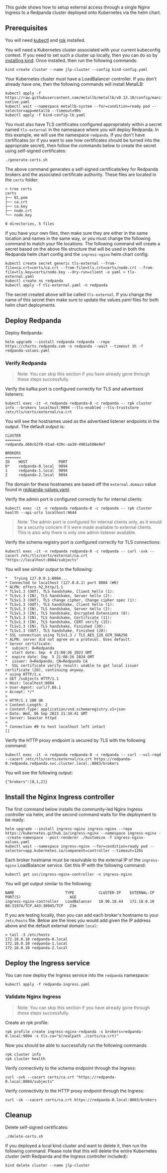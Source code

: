 This guide shows how to setup external access through a single Nginx Ingress to a Redpanda cluster deployed onto Kubernetes via the helm chart.

## Prerequisites

You will need [kubectl](https://kubernetes.io/docs/tasks/tools/install-kubectl-linux/) and [rpk](https://docs.redpanda.com/current/get-started/rpk-install/) installed.

You will need a Kubernetes cluster associated with your current kubeconfig context. If you need to set such a cluster up locally, then you can do so by [installing kind](https://kind.sigs.k8s.io/docs/user/quick-start/#installing-from-release-binaries). Once installed, then run the following commands:

```
kind create cluster --name jlp-cluster --config kind-config.yaml
```

Your Kubernetes cluster must have a LoadBalancer controller. If you don't already have one, then the following commands will install MetalLB:

```
kubectl apply -f https://raw.githubusercontent.com/metallb/metallb/v0.13.10/config/manifests/metallb-native.yaml
kubectl wait --namespace metallb-system --for=condition=ready pod --selector=app=metallb --timeout=90s
kubectl apply -f kind-config-lb.yaml
```

You must also have TLS certificates configured appropriately within a secret named `tls-external` in the namespace where you will deploy Redpanda. In this example, we will use the namespace `redpanda`. If you don't have certificates (or if you want to see how certificates should be turned into the appropriate secret), then follow the commands below to create the secret using self-signed certificates:

```
./generate-certs.sh
```

The above command generates a self-signed certificate/key for Redpanda brokers and the associated certificate authority. These files are located in the `certs` folder:

```
> tree certs
certs
├── 01.pem
├── ca.crt
├── ca.key
├── node.crt
└── node.key

0 directories, 5 files
```

If you have your own files, then make sure they are either in the same location and names in the same way, or you must change the following command to match your file locations. The following command will create a secret based on the above file structure that will be used in both the Redpanda helm chart config and the `ingress-nginx` helm chart config:

```
kubectl create secret generic tls-external --from-file=ca.crt=certs/ca.crt --from-file=tls.crt=certs/node.crt --from-file=tls.key=certs/node.key --dry-run=client -o yaml > tls-external.yaml
kubectl create ns redpanda
kubectl apply -f tls-external.yaml -n redpanda
```

The secret created above will be called `tls-external`. If you change the name of this secret then make sure to update the values.yaml files for both helm chart deployments.

## Deploy Redpanda

Deploy Redpanda:

```
helm upgrade --install redpanda redpanda --repo https://charts.redpanda.com -n redpanda --wait --timeout 1h -f redpanda-values.yaml
```

### Verify Redpanda

> Note: You can skip this section if you have already gone through these steps successfully.

Verify the kafka port is configured correctly for TLS and advertised listeners:

```
kubectl exec -it -n redpanda redpanda-0 -c redpanda -- rpk cluster info --brokers localhost:9094 --tls-enabled --tls-truststore /etc/tls/certs/external/ca.crt
```

You will see the hostnames used as the advertised listener endpoints in the output. The default output is:

```
CLUSTER
=======
redpanda.d68cb2f0-91ad-439c-aa39-4901a508e9ef

BROKERS
=======
ID    HOST              PORT
0*    redpanda-0.local  9094
1     redpanda-1.local  9094
2     redpanda-2.local  9094
```

The domain for these hostnames are based off the `external.domain` value found in [redpanda-values.yaml](./redpanda-values.yaml#L7).

Verify the admin port is configured correctly for for internal clients:

```
kubectl exec -it -n redpanda redpanda-0 -c redpanda -- rpk cluster health --api-urls localhost:9644
```

> Note: The admin port is configured for internal clients only, as it would be a security concern if it were made available to external clients. This is also why there is only one admin listener available.

Verify the schema registry port is configured correctly for TLS connections:

```
kubectl exec -it -n redpanda redpanda-0 -c redpanda -- curl -svk --cacert /etc/tls/certs/external/ca.crt "https://localhost:8084/subjects"
```

You will see similar output to the following:

```
*   Trying 127.0.0.1:8084...
* Connected to localhost (127.0.0.1) port 8084 (#0)
* ALPN: offers h2,http/1.1
* TLSv1.3 (OUT), TLS handshake, Client hello (1):
* TLSv1.3 (IN), TLS handshake, Server hello (2):
* TLSv1.3 (OUT), TLS change cipher, Change cipher spec (1):
* TLSv1.3 (OUT), TLS handshake, Client hello (1):
* TLSv1.3 (IN), TLS handshake, Server hello (2):
* TLSv1.3 (IN), TLS handshake, Encrypted Extensions (8):
* TLSv1.3 (IN), TLS handshake, Certificate (11):
* TLSv1.3 (IN), TLS handshake, CERT verify (15):
* TLSv1.3 (IN), TLS handshake, Finished (20):
* TLSv1.3 (OUT), TLS handshake, Finished (20):
* SSL connection using TLSv1.3 / TLS_AES_128_GCM_SHA256
* ALPN: server did not agree on a protocol. Uses default.
* Server certificate:
*  subject: O=Redpanda
*  start date: Sep  6 21:08:26 2023 GMT
*  expire date: Sep  5 21:08:26 2024 GMT
*  issuer: O=Redpanda; CN=Redpanda CA
*  SSL certificate verify result: unable to get local issuer certificate (20), continuing anyway.
* using HTTP/1.x
> GET /subjects HTTP/1.1
> Host: localhost:8084
> User-Agent: curl/7.88.1
> Accept: */*
> 
< HTTP/1.1 200 OK
< Content-Length: 2
< Content-Type: application/vnd.schemaregistry.v1+json
< Date: Wed, 06 Sep 2023 21:34:41 GMT
< Server: Seastar httpd
< 
* Connection #0 to host localhost left intact
[]
```

Verify the HTTP proxy endpoint is secured by TLS with the following command:

```
kubectl exec -it -n redpanda redpanda-0 -c redpanda -- curl --ssl-reqd --cacert /etc/tls/certs/external/ca.crt https://redpanda-0.redpanda.redpanda.svc.cluster.local.:8083/brokers
```

You will see the following output:

```
{"brokers":[0,1,2]}
```

## Install the Nginx Ingress controller

The first command below installs the community-led Nginx Ingress controller via helm, and the second command waits for the deployment to be ready:

```
helm upgrade --install ingress-nginx ingress-nginx --repo https://kubernetes.github.io/ingress-nginx --namespace ingress-nginx --create-namespace --post-renderer ./kustomize -f ingress-nginx-values.yaml
kubectl wait --namespace ingress-nginx --for=condition=ready pod --selector=app.kubernetes.io/component=controller --timeout=120s
```

Each broker hostname must be resolvable to the external IP of the `ingress-nginx` LoadBalancer service. Get this IP with the following command:

```
kubectl get svc/ingress-nginx-controller -n ingress-nginx
```

You will get output similar to the following:

```
NAME                       TYPE           CLUSTER-IP    EXTERNAL-IP   PORT(S)                      AGE
ingress-nginx-controller   LoadBalancer   10.96.18.44   172.18.0.10   80:31974/TCP,443:30945/TCP   23m
```

If you are testing locally, then you can add each broker's hostname to your `/etc/hosts` file. Below are the lines you would add given the IP address above and the default external domain `local`:

```
> tail -3 /etc/hosts
172.18.0.10 redpanda-0.local
172.18.0.10 redpanda-1.local
172.18.0.10 redpanda-2.local
```

## Deploy the Ingress service

You can now deploy the Ingress service into the `redpanda` namespace:

```
kubectl apply -f redpanda-ingress.yaml
```

### Validate Nginx Ingress

> Note: You can skip this section if you have already gone through these steps successfully.

Create an rpk profile:

```
rpk profile create ingress-nginx-redpanda -s brokers=redpanda-0.local:9094 -s tls.ca="$(realpath ./certs/ca.crt)"
```

Now you should be able to successfully run the following commands:

```
rpk cluster info
rpk cluster health
```

Verify connectivity to the schema endpoint through the Ingress:

```
curl -svk --cacert certs/ca.crt "https://redpanda-0.local:8084/subjects" 
```

Verify connectivity to the HTTP proxy endpoint through the Ingress:

```
curl -sk --cacert certs/ca.crt https://redpanda-0.local:8083/brokers
```

## Cleanup

Delete self-signed certificates:

```
./delete-certs.sh
```

If you deployed a local kind cluster and want to delete it, then run the following command. Please note that this will delete the entire Kubernetes cluster (with Redpanda and the Ingress controller included):

```
kind delete cluster --name jlp-cluster
```
